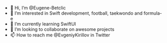 - 👋 Hi, I’m @Eugene-Betclic
- 👀 I’m interested in Swift development, football, taekwondo and formula-e
- 🌱 I’m currently learning SwiftUI
- 💞️ I’m looking to collaborate on awesome projects
- 📫 How to reach me @EvgeniyKirillov in Twitter

<!---
Eugene-Betclic/Eugene-Betclic is a ✨ special ✨ repository because its `README.md` (this file) appears on your GitHub profile.
You can click the Preview link to take a look at your changes.
--->
